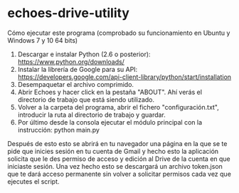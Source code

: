 # echoes-drive-utility
Cómo ejecutar este programa (comprobado su funcionamiento en Ubuntu y Windows 7 y 10 64 bits)

1. Descargar e instalar Python (2.6 o posterior): https://www.python.org/downloads/
2. Instalar la librería de Google para su API: https://developers.google.com/api-client-library/python/start/installation
3. Desempaquetar el archivo comprimido.
4. Abrir Echoes y hacer click en la pestaña "ABOUT". Ahí verás el directorio de trabajo que está siendo utilizado.
5. Volver a la carpeta del programa, abrir el fichero "configuración.txt", introducir la ruta al directorio de trabajo y guardar.
6. Por último desde la consola ejecutar el módulo principal con la instrucción: python main.py

Después de esto esto se abrirá en tu navegador una página en la que se te pide que inicies sesión en tu cuenta de Gmail y hecho esto la aplicación solicita que le des permiso de acceso y edición al Drive de la cuenta en que iniciaste sesión. Una vez hecho esto se descargará un archivo token.json que te dará acceso permanente sin volver a solicitar permisos cada vez que ejecutes el script.
